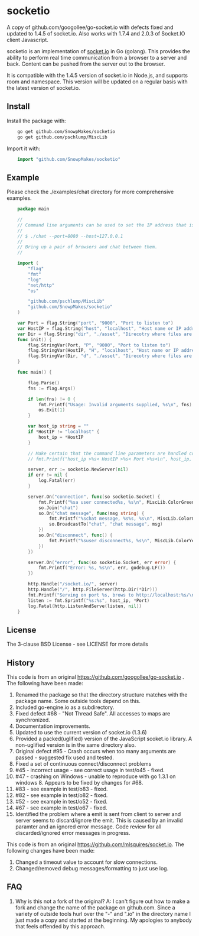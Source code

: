 # socketio

A copy of github.com/googollee/go-socket.io with defects fixed and updated to 1.4.5 of socket.io.
Also works with 1.7.4 and 2.0.3 of Socket.IO client Javascript.

socketio is an implementation of [socket.io](http://socket.io) in Go (golang).
This provides the ability to perform real time communication from a browser
to a server and back.  Content can be pushed from the server out to
the browser.

It is compatible with the 1.4.5 version of socket.io in Node.js, and supports room and namespace.
This version will be updated on a regular basis with the latest version of socket.io.

## Install

Install the package with:

```bash
	go get github.com/SnowpMakes/socketio
	go get github.com/pschlump/MiscLib
```

Import it with:

```go
	import "github.com/SnowpMakes/socketio"
```

## Example

Please check the ./examples/chat directory for more comprehensive examples.

```go
	package main

	//
	// Command line arguments can be used to set the IP address that is listened to and the port.
	//
	// $ ./chat --port=8080 --host=127.0.0.1
	//
	// Bring up a pair of browsers and chat between them.
	//

	import (
		"flag"
		"fmt"
		"log"
		"net/http"
		"os"

		"github.com/pschlump/MiscLib"
		"github.com/SnowpMakes/socketio"
	)

	var Port = flag.String("port", "9000", "Port to listen to")                           // 0
	var HostIP = flag.String("host", "localhost", "Host name or IP address to listen on") // 1
	var Dir = flag.String("dir", "./asset", "Direcotry where files are served from")      // 1
	func init() {
		flag.StringVar(Port, "P", "9000", "Port to listen to")                           // 0
		flag.StringVar(HostIP, "H", "localhost", "Host name or IP address to listen on") // 1
		flag.StringVar(Dir, "d", "./asset", "Direcotry where files are served from")     // 1
	}

	func main() {

		flag.Parse()
		fns := flag.Args()

		if len(fns) != 0 {
			fmt.Printf("Usage: Invalid arguments supplied, %s\n", fns)
			os.Exit(1)
		}

		var host_ip string = ""
		if *HostIP != "localhost" {
			host_ip = *HostIP
		}

		// Make certain that the command line parameters are handled correctly
		// fmt.Printf("host_ip >%s< HostIP >%s< Port >%s<\n", host_ip, *HostIP, *Port)

		server, err := socketio.NewServer(nil)
		if err != nil {
			log.Fatal(err)
		}

		server.On("connection", func(so socketio.Socket) {
			fmt.Printf("%sa user connected%s, %s\n", MiscLib.ColorGreen, MiscLib.ColorReset, godebug.LF())
			so.Join("chat")
			so.On("chat message", func(msg string) {
				fmt.Printf("%schat message, %s%s, %s\n", MiscLib.ColorGreen, msg, MiscLib.ColorReset, godebug.LF())
				so.BroadcastTo("chat", "chat message", msg)
			})
			so.On("disconnect", func() {
				fmt.Printf("%suser disconnect%s, %s\n", MiscLib.ColorYellow, MiscLib.ColorReset, godebug.LF())
			})
		})

		server.On("error", func(so socketio.Socket, err error) {
			fmt.Printf("Error: %s, %s\n", err, godebug.LF())
		})

		http.Handle("/socket.io/", server)
		http.Handle("/", http.FileServer(http.Dir(*Dir)))
		fmt.Printf("Serving on port %s, brows to http://localhost:%s/\n", *Port, *Port)
		listen := fmt.Sprintf("%s:%s", host_ip, *Port)
		log.Fatal(http.ListenAndServe(listen, nil))
	}
```

## License

The 3-clause BSD License  - see LICENSE for more details

## History

This code is from an original https://github.com/googollee/go-socket.io .  The following 
have been made:

1. Renamed the package so that the directory structure matches with the package name.
Some outside tools depend on this.
2. Included go-engine.io as a subdirectory.
3. Fixed defect #68 - "Not Thread Safe".  All accesses to maps are synchronized.
4. Documentation improvements.
5. Updated to use the current version of socket.io (1.3.6)
6. Provided a packed(uglified) version of the JavaScript scoket.io library. A non-uglified version is in the 
same directory also.
7. Original defect #95 - Crash occurs when too many arguments are passed - suggested fix used and tested.
8. Fixed a set of continuous connect/disconnect problems
9. #45 - incorrect usage - see correct usage in test/o45 - fixed.
10. #47 - crashing on Windows - unable to reproduce with go 1.3.1 on windows 8.  Appears to be fixed by changes for #68.
11. #83 - see example in test/o83 - fixed.
12. #82 - see example in test/o82 - fixed.
13. #52 - see example in test/o52 - fixed.
14. #67 - see example in test/o67 - fixed.
15. Identified the problem where a emit is sent from client to server and server seems to discard/ignore the emit.  This is caused by an invalid paramter and an ignored error message.  Code review for all discarded/ignored error messages in progress.

This code is from an original https://github.com/mlsquires/socket.io. The following changes have been made:
1. Changed a timeout value to account for slow connections.
2. Changed/removed debug messages/formatting to just use log.

## FAQ

1. Why is this not a fork of the original?  A: I can't figure out how to make a fork and change the
name of the package on github.com.   Since a variety of outside tools hurl over the "-" and ".io" in
the directory name I just made a copy and started at the beginning.   My apologies to anybody
that feels offended by this approach.  



